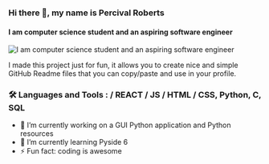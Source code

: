### Hi there 👋, my name is Percival Roberts
#### I am computer science student and an aspiring software engineer 
![I am computer science student and an aspiring software engineer ](https://arturssmirnovs.github.io/github-profile-readme-generator/images/banner.png)

I made this project just for fun, it allows you to create nice and simple GitHub Readme files that you can copy/paste and use in your profile.

### :hammer_and_wrench: Languages and Tools : / REACT / JS / HTML / CSS, Python, C, SQL

- 🔭 I’m currently working on a GUI Python application and Python resources  
- 🌱 I’m currently learning Pyside 6  
- ⚡ Fun fact: coding is awesome  




